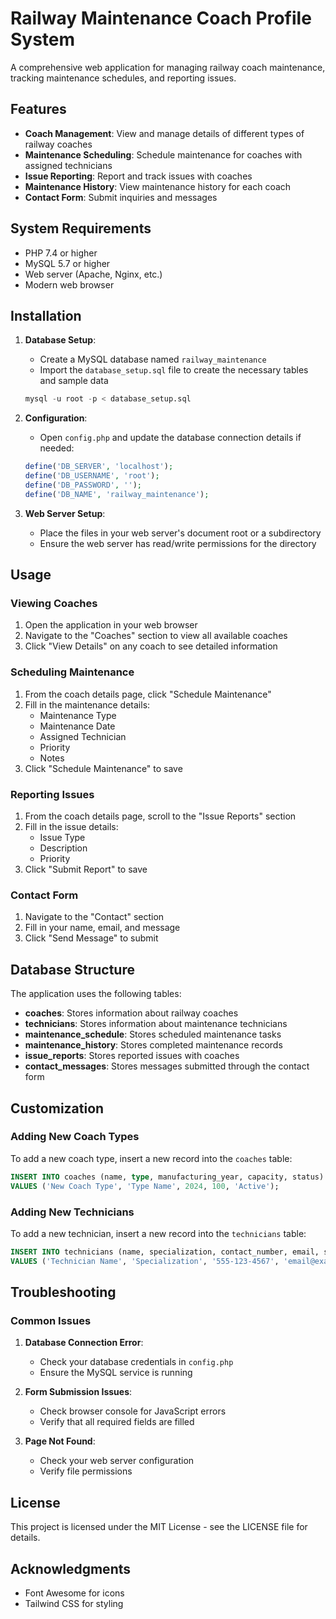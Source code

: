 # Railway Maintenance Coach Profile System

A comprehensive web application for managing railway coach maintenance, tracking maintenance schedules, and reporting issues.

## Features

- **Coach Management**: View and manage details of different types of railway coaches
- **Maintenance Scheduling**: Schedule maintenance for coaches with assigned technicians
- **Issue Reporting**: Report and track issues with coaches
- **Maintenance History**: View maintenance history for each coach
- **Contact Form**: Submit inquiries and messages

## System Requirements

- PHP 7.4 or higher
- MySQL 5.7 or higher
- Web server (Apache, Nginx, etc.)
- Modern web browser

## Installation

1. **Database Setup**:

   - Create a MySQL database named `railway_maintenance`
   - Import the `database_setup.sql` file to create the necessary tables and sample data

   ```sql
   mysql -u root -p < database_setup.sql
   ```

2. **Configuration**:

   - Open `config.php` and update the database connection details if needed:

   ```php
   define('DB_SERVER', 'localhost');
   define('DB_USERNAME', 'root');
   define('DB_PASSWORD', '');
   define('DB_NAME', 'railway_maintenance');
   ```

3. **Web Server Setup**:
   - Place the files in your web server's document root or a subdirectory
   - Ensure the web server has read/write permissions for the directory

## Usage

### Viewing Coaches

1. Open the application in your web browser
2. Navigate to the "Coaches" section to view all available coaches
3. Click "View Details" on any coach to see detailed information

### Scheduling Maintenance

1. From the coach details page, click "Schedule Maintenance"
2. Fill in the maintenance details:
   - Maintenance Type
   - Maintenance Date
   - Assigned Technician
   - Priority
   - Notes
3. Click "Schedule Maintenance" to save

### Reporting Issues

1. From the coach details page, scroll to the "Issue Reports" section
2. Fill in the issue details:
   - Issue Type
   - Description
   - Priority
3. Click "Submit Report" to save

### Contact Form

1. Navigate to the "Contact" section
2. Fill in your name, email, and message
3. Click "Send Message" to submit

## Database Structure

The application uses the following tables:

- **coaches**: Stores information about railway coaches
- **technicians**: Stores information about maintenance technicians
- **maintenance_schedule**: Stores scheduled maintenance tasks
- **maintenance_history**: Stores completed maintenance records
- **issue_reports**: Stores reported issues with coaches
- **contact_messages**: Stores messages submitted through the contact form

## Customization

### Adding New Coach Types

To add a new coach type, insert a new record into the `coaches` table:

```sql
INSERT INTO coaches (name, type, manufacturing_year, capacity, status)
VALUES ('New Coach Type', 'Type Name', 2024, 100, 'Active');
```

### Adding New Technicians

To add a new technician, insert a new record into the `technicians` table:

```sql
INSERT INTO technicians (name, specialization, contact_number, email, status)
VALUES ('Technician Name', 'Specialization', '555-123-4567', 'email@example.com', 'Available');
```

## Troubleshooting

### Common Issues

1. **Database Connection Error**:

   - Check your database credentials in `config.php`
   - Ensure the MySQL service is running

2. **Form Submission Issues**:

   - Check browser console for JavaScript errors
   - Verify that all required fields are filled

3. **Page Not Found**:
   - Check your web server configuration
   - Verify file permissions

## License

This project is licensed under the MIT License - see the LICENSE file for details.

## Acknowledgments

- Font Awesome for icons
- Tailwind CSS for styling
